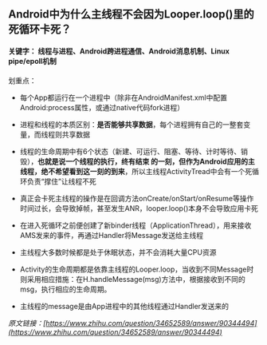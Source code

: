 ## Android中为什么主线程不会因为Looper.loop()里的死循环卡死？

#### 关键字： 线程与进程、Android跨进程通信、Android消息机制、Linux pipe/epoll机制

划重点：

- 每个App都运行在一个进程中（除非在AndroidManifest.xml中配置Android:process属性，或通过native代码fork进程）

- 进程和线程的本质区别：**是否能够共享数据**，每个进程拥有自己的一整套变量，而线程则共享数据

- 线程的生命周期中有6个状态（新建、可运行、阻塞、等待、计时等待、销毁），**也就是说一个线程的执行，终有结束
的一刻，但作为Android应用的主线程，绝不希望看到这一刻的到来**，所以主线程ActivityTread中会有一个死循环负责“撑住”让线程不死

- 真正会卡死主线程的操作是在回调方法onCreate/onStart/onResume等操作时间过长，会导致掉帧，甚至发生ANR，looper.loop()本身不会导致应用卡死

- 在进入死循环之前便创建了新binder线程（ApplicationThread），用来接收AMS发来的事件，再通过Handler将Message发送给主线程

- 主线程大多数时候都是处于休眠状态，并不会消耗大量CPU资源

- Activity的生命周期都是依靠主线程的Looper.loop，当收到不同Message时则采用相应措施：在H.handleMessage(msg)方法中，根据接收到不同的msg，执行相应的生命周期。

- 主线程的message是由App进程中的其他线程通过Handler发送来的




_原文链接：[https://www.zhihu.com/question/34652589/answer/90344494](https://www.zhihu.com/question/34652589/answer/90344494)_